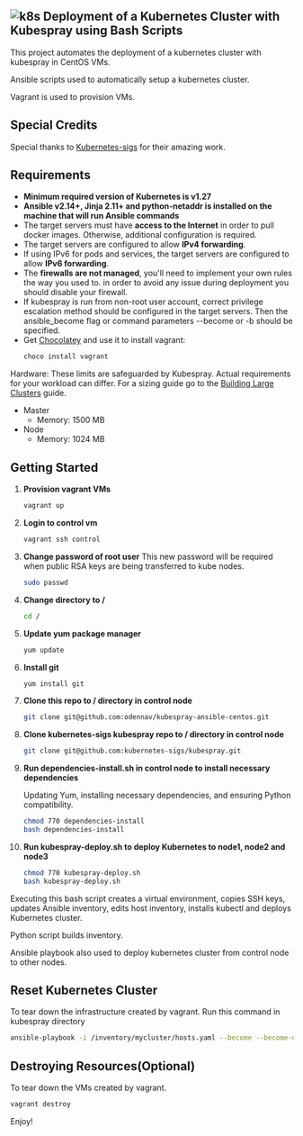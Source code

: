 ## ![k8s](https://github.com/odennav/terraform-k8s-aws_ec2/blob/main/icons-k8s-color/icons8-kubernetes-48.png)  Deployment of a Kubernetes Cluster with Kubespray using Bash Scripts   

This project automates the deployment of a kubernetes cluster with kubespray in CentOS VMs.

Ansible scripts used to automatically setup a kubernetes cluster.

Vagrant is used to provision VMs.

## Special Credits

Special thanks to [Kubernetes-sigs](https://https://github.com/kubernetes-sigs) for their amazing work.


## Requirements

- **Minimum required version of Kubernetes is v1.27**
- **Ansible v2.14+, Jinja 2.11+ and python-netaddr is installed on the machine that will run Ansible commands**
- The target servers must have **access to the Internet** in order to pull docker images. Otherwise, additional configuration is required.
- The target servers are configured to allow **IPv4 forwarding**.
- If using IPv6 for pods and services, the target servers are configured to allow **IPv6 forwarding**.
- The **firewalls are not managed**, you'll need to implement your own rules the way you used to.
    in order to avoid any issue during deployment you should disable your firewall.
- If kubespray is run from non-root user account, correct privilege escalation method
    should be configured in the target servers. Then the ansible_become flag
    or command parameters --become or -b should be specified.
- Get [Chocolatey](https://chocolatey.org/install) and use it to install vagrant:
  ```bash
  choco install vagrant
  ```

Hardware:
These limits are safeguarded by Kubespray. Actual requirements for your workload can differ. For a sizing guide go to the [Building Large Clusters](https://kubernetes.io/docs/setup/cluster-large/#size-of-master-and-master-components) guide.

- Master
  - Memory: 1500 MB
- Node
  - Memory: 1024 MB


## Getting Started
1. **Provision vagrant VMs**
   ```bash
   vagrant up
   ```

2. **Login to control vm**
   ```bash
   vagrant ssh control
   ```

3. **Change password of root user**
   This new password will be required when public RSA keys are being transferred to kube nodes.
   ```bash
   sudo passwd
   ```

4. **Change directory to /**
   ```bash
   cd /
   ```

5. **Update yum package manager**
   ```bash
   yum update
   ```

6. **Install git**
   ```bash
   yum install git
   ```

7. **Clone this repo to / directory in control node**
   ```bash
   git clone git@github.com:odennav/kubespray-ansible-centos.git
   ```

8. **Clone kubernetes-sigs kubespray repo to / directory in control node**
   ```bash
   git clone git@github.com:kubernetes-sigs/kubespray.git
   ```

9. **Run dependencies-install.sh in control node to install necessary dependencies**

   Updating Yum, installing necessary dependencies, and ensuring Python compatibility.
   ```bash
   chmod 770 dependencies-install
   bash dependencies-install
   ```
   

10. **Run kubespray-deploy.sh to deploy Kubernetes to node1, node2 and node3**
   
    ```bash
    chmod 770 kubespray-deploy.sh
    bash kubespray-deploy.sh
    ```
   Executing this bash script creates a virtual environment, copies SSH keys, updates Ansible inventory, edits host inventory, installs kubectl and deploys Kubernetes cluster.
   
   Python script  builds inventory.
   
   Ansible playbook also used to deploy kubernetes cluster from control node to other nodes.


## Reset Kubernetes Cluster
To tear down the infrastructure created by vagrant.
Run this command in kubespray directory
  ```bash
  ansible-playbook -i /inventory/mycluster/hosts.yaml --become --become-user=root  reset.yml
  ```
## Destroying Resources(Optional)
To tear down the VMs created by vagrant.
  ```bash
  vagrant destroy
  ```


Enjoy!
